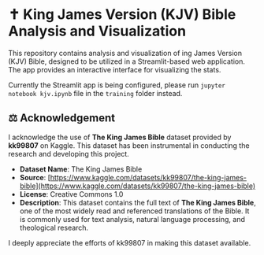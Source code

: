# ✝️ King James Version (KJV) Bible Analysis and Visualization

This repository contains analysis and visualization of ing James Version (KJV) Bible, designed to be utilized in a Streamlit-based web application. The app provides an interactive interface for visualizing the stats.

Currently the Streamlit app is being configured, please run `jupyter notebook kjv.ipynb` file in the `training` folder instead.

<!-- ## 🎈 Demo App

[![Streamlit App](https://static.streamlit.io/badges/streamlit_badge_black_white.svg)](https://verneylogyt-kjv-vis.streamlit.app/)


If you encounter message `This app has gone to sleep due to inactivity`, click `Yes, get this app back up!` button to wake the app back up.

## ⚙️ Running Locally

If the demo page is not working, you can fork or clone this repository and run the application locally by following these steps:

### Prerequisites

Ensure you have the following installed:

- Python 3.8 or later
- pip (Python Package Installer)

### Installation Steps

1. Clone the repository:

   ```bash
   git clone https://github.com/verneylmavt/st-kjv-vis.git
   cd st-kjv-vis
   ```

2. Install the required dependencies:

   ```bash
   pip install -r requirements.txt
   ```

3. Run the Streamlit app:
   ```bash
   streamlit run app.py
   ``` -->

## ⚖️ Acknowledgement

I acknowledge the use of **The King James Bible** dataset provided by **kk99807** on Kaggle. This dataset has been instrumental in conducting the research and developing this project.

- **Dataset Name**: The King James Bible
- **Source**: [https://www.kaggle.com/datasets/kk99807/the-king-james-bible](https://www.kaggle.com/datasets/kk99807/the-king-james-bible)
- **License**: Creative Commons 1.0
- **Description**: This dataset contains the full text of **The King James Bible**, one of the most widely read and referenced translations of the Bible. It is commonly used for text analysis, natural language processing, and theological research.

I deeply appreciate the efforts of kk99807 in making this dataset available.
